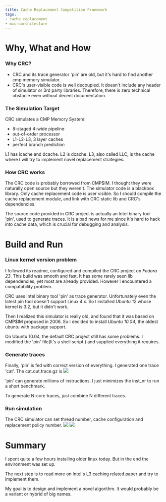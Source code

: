 ```yaml
---
title: Cache Replacement Competition Framework
tags:
- cache replacement
- microarchitecture
---
```


# Why, What and How
### Why CRC?
- CRC and its trace generator 'pin' are old, but it's hard to find another cmp memory simulator.
- CRC's user-visible code is well decoupled. It doesn't include any header of simulator or 3rd party libraries. Therefore, there is zero technical obstacle even without decent documentation.

<!--more-->

### The Simulation Target
CRC simulates a CMP Memory System:
- 8-staged 4-wide pipeline
- out-of-order processor
- L1-L2-L3, 3 layer caches
- perfect branch prediction

L1 has icache and dcache. L2 is dcache. L3, also called LLC, is the cache where I will try to implement novel replacement strategies.

### How CRC works
The CRC code is probably borrowed from CMP$IM.  I thought they were naturally open source but they weren't. The simulator code is a blackbox library. Only cache replacement code is user visible. So I should compile the cache replacement module, and link with CRC static lib and CRC's dependencies.

The source code provided in CRC project is actually an Intel binary tool 'pin', used to generate traces. It is a bad news for me since it's hard to hack into cache data, which is crucial for debugging and analysis.

# Build and Run
### Linux kernel version problem
I followed its readme, configured and compiled the CRC project on *Fedora 23*. This build was smooth and fast. It has some rarely seen lib dependencies, yet most are already provided. However I encountered a compatability problem.

CRC uses Intel binary tool 'pin' as trace generator. Unfortunately even the latest pin tool doesn't support Linux 4.x. So I installed *Ubuntu 12* whose kernel is 3.2, but it didn't work.

Then I realized this simulator is really old, and found that it was based on CMP$IM proposed in 2006. So I decided to install *Ubuntu 10.04*, the oldest ubuntu with package support.

On Ubuntu 10.04, the default CRC project still has some problems. I modified the 'pin' file(It's a shell script.) and supplied everything it requires.

### Generate traces
Finally, 'pin' is fed with correct version of everything. I generated one trace 'cat'. The cat.out.trace.gz is
![](/images/crc3.jpg)

'pin' can generate millions of instructions. I just minimizes the inst_nr to run a short benchmark.

To generate N-core traces, just combine N different traces.

### Run simulation
The CRC simulator can set thread number, cache configuration and replacement policy number.
![](/images/crc1.jpg)
![](/images/crc2.jpg)

# Summary
I spent quite a few hours installing older linux today. But in the end the environment was set up.

The next step is to read more on Intel's L3 caching related paper and try to implement them.

My goal is to design and implement a novel algorithm. It would probably be a variant or hybrid of big names.
